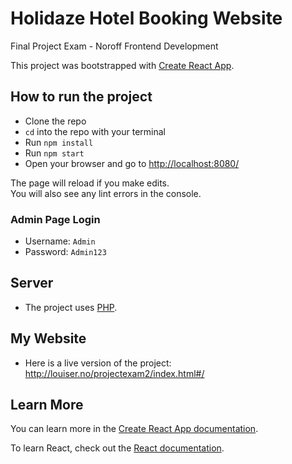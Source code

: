 # Holidaze Hotel Booking Website
Final Project Exam - Noroff Frontend Development

This project was bootstrapped with [Create React App](https://github.com/facebook/create-react-app).

## How to run the project
- Clone the repo
- `cd` into the repo with your terminal
- Run `npm install`
- Run `npm start`
- Open your browser and go to [http://localhost:8080/](http://localhost:8080/)

The page will reload if you make edits.<br>
You will also see any lint errors in the console.

### Admin Page Login
- Username: `Admin`
- Password: `Admin123`

## Server
- The project uses [PHP](https://github.com/Noroff-Education/project-exam-2).

## My Website
- Here is a live version of the project: http://louiser.no/projectexam2/index.html#/

## Learn More

You can learn more in the [Create React App documentation](https://facebook.github.io/create-react-app/docs/getting-started).

To learn React, check out the [React documentation](https://reactjs.org/).


